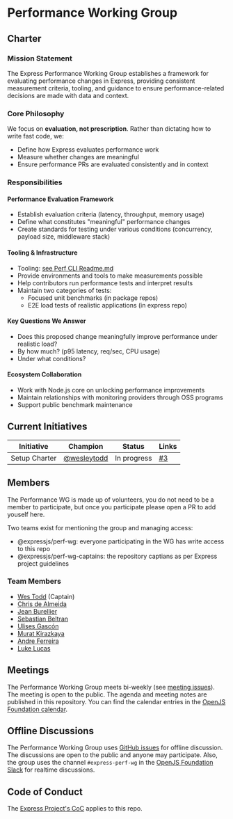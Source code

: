 # Performance Working Group

## Charter

### Mission Statement
The Express Performance Working Group establishes a framework for evaluating performance changes in Express, providing consistent measurement criteria, tooling, and guidance to ensure performance-related decisions are made with data and context.

### Core Philosophy
We focus on **evaluation, not prescription**. Rather than dictating how to write fast code, we:
- Define how Express evaluates performance work
- Measure whether changes are meaningful
- Ensure performance PRs are evaluated consistently and in context

### Responsibilities

#### Performance Evaluation Framework
- Establish evaluation criteria (latency, throughput, memory usage)
- Define what constitutes "meaningful" performance changes
- Create standards for testing under various conditions (concurrency, payload size, middleware stack)

#### Tooling & Infrastructure
- Tooling: [see Perf CLI Readme.md](./packages/cli/README.md)
- Provide environments and tools to make measurements possible
- Help contributors run performance tests and interpret results
- Maintain two categories of tests:
  - Focused unit benchmarks (in package repos)
  - E2E load tests of realistic applications (in express repo)

#### Key Questions We Answer
- Does this proposed change meaningfully improve performance under realistic load?
- By how much? (p95 latency, req/sec, CPU usage)
- Under what conditions?

#### Ecosystem Collaboration
- Work with Node.js core on unlocking performance improvements
- Maintain relationships with monitoring providers through OSS programs
- Support public benchmark maintenance

## Current Initiatives

| Initiative | Champion | Status | Links |
|------------|----------|--------|-------|
| Setup Charter | [@wesleytodd](https://github.com/wesleytodd) | In progress | [#3](https://github.com/expressjs/perf-wg/issues/3) |

## Members

The Performance WG is made up of volunteers, you do not need to be a member to participate, but once you participate
please open a PR to add youself here.

Two teams exist for mentioning the group and managing access:

- @expressjs/perf-wg: everyone participating in the WG has write access to this repo
- @expressjs/perf-wg-captains: the repository captians as per Express project guidelines

### Team Members

- [Wes Todd](https://github.com/wesleytodd) (Captain)
- [Chris de Almeida](https://github.com/ctcpip)
- [Jean Burellier](https://github.com/sheplu)
- [Sebastian Beltran](https://github.com/bjohansebas)
- [Ulises Gascón](https://github.com/ulisesGascon)
- [Murat Kirazkaya](https://github.com/GroophyLifefor)
- [Andre Ferreira](https://github.com/andrehrferreira)
- [Luke Lucas](https://github.com/O4FDev)

## Meetings

The Performance Working Group meets bi-weekly (see [meeting issues](https://github.com/expressjs/perf-wg/issues?q=is%3Aissue%20state%3Aopen%20label%3Ameeting)). The meeting is open to the public. The agenda and meeting notes
are published in this repository. You can find the calendar entries in the [OpenJS Foundation calendar](https://openjsf.org/collaboration).

## Offline Discussions

The Performance Working Group uses [GitHub issues](https://github.com/expressjs/perf-wg/issues) for offline discussion.
The discussions are open to the public and anyone may participate. Also, the group uses the channel `#express-perf-wg`
in the [OpenJS Foundation Slack](https://openjsf.org/collaboration) for realtime discussions.

## Code of Conduct

The [Express Project's CoC](https://github.com/expressjs/.github/blob/master/CODE_OF_CONDUCT.md) applies to this repo.

